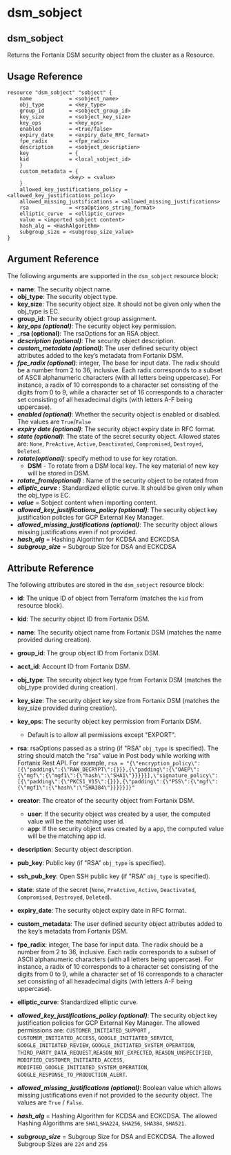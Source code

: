 # dsm\_sobject

## dsm\_sobject

Returns the Fortanix DSM security object from the cluster as a Resource.

## Usage Reference

```
resource "dsm_sobject" "sobject" {
    name            = <sobject_name>
    obj_type        = <key_type>
    group_id        = <sobject_group_id>
    key_size        = <sobject_key_size>
    key_ops         = <key_ops>
    enabled         = <true/false>
    expiry_date     = <expiry_date_RFC_format>
    fpe_radix       = <fpe_radix>
    description     = <sobject_description>
    key             = {        
    kid             = <local_sobject_id>     
    }     
    custom_metadata = {        
                    <key> = <value>    
    }
    allowed_key_justifications_policy = <allowed_key_justifications_policy>
    allowed_missing_justifications = <allowed_missing_justifications>
    rsa             = <rsaOptions_string_format>
    elliptic_curve  = <elliptic_curve>
    value = <imported sobject content>
    hash_alg = <HashAlgorithm>
    subgroup_size = <subgroup_size_value>
}
```

## Argument Reference

The following arguments are supported in the `dsm_sobject` resource block:

* **name**: The security object name.
* **obj\_type**: The security object type.
* **key\_size**: The security object size. It should not be given only when the obj_type is EC.
* **group\_id**: The security object group assignment.
* _**key\_ops (optional)**_: The security object key permission.
* _**rsa (optional)**: The rsaOptions for an RSA object.
* _**description (optional)**_: The security object description.
* _**custom_metadata (optional)**_: The user defined security object attributes added to the key’s metadata from Fortanix DSM.
* _**fpe\_radix (optional)**_: integer, The base for input data. The radix should be a number from 2 to 36, inclusive. Each radix corresponds to a subset of ASCII alphanumeric characters (with all letters being uppercase). For instance, a radix of 10 corresponds to a character set consisting of the digits from 0 to 9, while a character set of 16 corresponds to a character set consisting of all hexadecimal digits (with letters A-F being uppercase).
* _**enabled (optional)**_: Whether the security object is enabled or disabled. The values are `True`/`False` 
* _**expiry date (optional)**_: The security object expiry date in RFC format.
* _**state (optional)**_: The state of the secret security object. Allowed states are: `None`, `PreActive`, `Active`, `Deactivated`, `Compromised`, `Destroyed`, `Deleted`.
* _**rotate(optional)**_: specify method to use for key rotation.
  * **DSM** - To rotate from a DSM local key. The key material of new key will be stored in DSM.
* _**rotate_from(optional)**_ : Name of the security object to be rotated from
* _**elliptic_curve**_ : Standardized elliptic curve. It should be given only when the obj_type is EC.
* _**value**_  = Sobject content when importing content.
* _**allowed\_key\_justifications\_policy (optional)**_: The security object key justification policies for GCP External Key Manager.
* _**allowed\_missing\_justifications (optional)**_: The security object allows missing justifications even if not provided.
* _**hash\_alg**_ = Hashing Algorithm for KCDSA and ECKCDSA
* _**subgroup\_size**_ = Subgroup Size for DSA and ECKCDSA

## Attribute Reference

The following attributes are stored in the `dsm_sobject` resource block:

* **id**: The unique ID of object from Terraform (matches the `kid` from resource block).
* **kid**: The security object ID from Fortanix DSM.
* **name**: The security object name from Fortanix DSM (matches the name provided during creation).
*  **group_id**: The group object ID from Fortanix DSM.
* **acct\_id**: Account ID from Fortanix DSM.
* **obj\_type**: The security object key type from Fortanix DSM (matches the obj_type provided during creation).
* **key\_size**: The security object key size from Fortanix DSM (matches the key_size provided during creation).
* **key\_ops**: The security object key permission from Fortanix DSM.
  * Default is to allow all permissions except "EXPORT".
* **rsa**: rsaOptions passed as a string (if "RSA” `obj_type` is specified). The string should match the "rsa" value in Post body while working with Fortanix Rest API. For example, 
`rsa = "{\"encryption_policy\":[{\"padding\":{\"RAW_DECRYPT\":{}}},{\"padding\":{\"OAEP\":{\"mgf\":{\"mgf1\":{\"hash\":\"SHA1\"}}}}}],\"signature_policy\":[{\"padding\":{\"PKCS1_V15\":{}}},{\"padding\":{\"PSS\":{\"mgf\":{\"mgf1\":{\"hash\":\"SHA384\"}}}}}]}"`
* **creator**: The creator of the security object from Fortanix DSM.
  * **user**: If the security object was created by a user, the computed value will be the matching user id.
  * **app**: If the security object was created by a app, the computed value will be the matching app id.
* **description**: Security object description.
* **pub\_key**: Public key (if "RSA” `obj_type` is specified).
* **ssh\_pub\_key**: Open SSH public key (if "RSA” `obj_type` is specified).
* **state**: state of the secret (`None`, `PreActive`, `Active`, `Deactivated`, `Compromised`, `Destroyed`, `Deleted`).
* **expiry\_date**: The security object expiry date in RFC format.
* **custom\_metadata**: The user defined security object attributes added to the key’s metadata from Fortanix DSM.
* **fpe\_radix**:   integer, The base for input data. The radix should be a number from 2 to 36, inclusive. Each radix corresponds to a subset of ASCII alphanumeric characters (with all letters being uppercase). For instance, a radix of 10 corresponds to a character set consisting of the digits from 0 to 9, while a character set of 16 corresponds to a character set consisting of all hexadecimal digits (with letters A-F being uppercase).
* **elliptic\_curve**: Standardized elliptic curve.
* _**allowed\_key\_justifications\_policy (optional)**_: The security object key justification policies for GCP External Key Manager. The allowed permissions are:  `CUSTOMER_INITIATED_SUPPORT` , `CUSTOMER_INITIATED_ACCESS`, `GOOGLE_INITIATED_SERVICE`, `GOOGLE_INITIATED_REVIEW`, `GOOGLE_INITIATED_SYSTEM_OPERATION`,  `THIRD_PARTY_DATA_REQUEST`,`REASON_NOT_EXPECTED`, `REASON_UNSPECIFIED`, `MODIFIED_CUSTOMER_INITIATED_ACCESS`, `MODIFIED_GOOGLE_INITIATED_SYSTEM_OPERATION`, `GOOGLE_RESPONSE_TO_PRODUCTION_ALERT`.
* _**allowed\_missing\_justifications (optional)**_: Boolean value which allows missing justifications even if not provided to the security object. The values are `True` / `False`.

* _**hash\_alg**_ = Hashing Algorithm for KCDSA and ECKCDSA. The allowed Hashing Algorithms are `SHA1`,`SHA224`, `SHA256`, `SHA384`, `SHA521`.
* _**subgroup\_size**_ = Subgroup Size for DSA and ECKCDSA. The allowed Subgroup Sizes are `224` and `256`